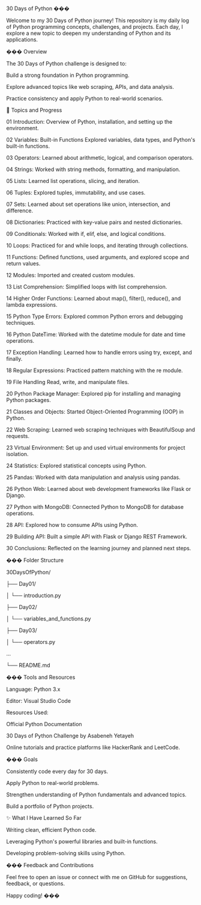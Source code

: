 30 Days of Python ���

Welcome to my 30 Days of Python journey! This repository is my daily log of Python programming concepts, challenges, and projects. Each day, I explore a new topic to deepen my understanding of Python and its applications.

��� Overview

The 30 Days of Python challenge is designed to:

Build a strong foundation in Python programming.

Explore advanced topics like web scraping, APIs, and data analysis.

Practice consistency and apply Python to real-world scenarios.

📅 Topics and Progress


01	Introduction: Overview of Python, installation, and setting up the environment.

02	Variables: Built-in Functions	Explored variables, data types, and Python's built-in functions.

03	Operators: Learned about arithmetic, logical, and comparison operators.

04	Strings: Worked with string methods, formatting, and manipulation.

05	Lists:	Learned list operations, slicing, and iteration.

06	Tuples: Explored tuples, immutability, and use cases.

07	Sets:	Learned about set operations like union, intersection, and difference.

08	Dictionaries:	Practiced with key-value pairs and nested dictionaries.

09	Conditionals:	Worked with if, elif, else, and logical conditions.

10	Loops:	Practiced for and while loops, and iterating through collections.

11	Functions:	Defined functions, used arguments, and explored scope and return values.

12	Modules:	Imported and created custom modules.

13	List Comprehension:	Simplified loops with list comprehension.

14	Higher Order Functions:	Learned about map(), filter(), reduce(), and lambda expressions.

15	Python Type Errors:	Explored common Python errors and debugging techniques.

16	Python DateTime:	Worked with the datetime module for date and time operations.

17	Exception Handling:	Learned how to handle errors using try, except, and finally.

18	Regular Expressions:	Practiced pattern matching with the re module.

19	File Handling	Read, write, and manipulate files.

20	Python Package Manager:	Explored pip for installing and managing Python packages.

21	Classes and Objects:	Started Object-Oriented Programming (OOP) in Python.

22	Web Scraping:	Learned web scraping techniques with BeautifulSoup and requests.

23	Virtual Environment:	Set up and used virtual environments for project isolation.

24	Statistics:	Explored statistical concepts using Python.

25	Pandas:	Worked with data manipulation and analysis using pandas.

26	Python Web:	Learned about web development frameworks like Flask or Django.

27	Python with MongoDB:	Connected Python to MongoDB for database operations.

28	API:	Explored how to consume APIs using Python.

29	Building API:	Built a simple API with Flask or Django REST Framework.

30	Conclusions:	Reflected on the learning journey and planned next steps.


��� Folder Structure


30DaysOfPython/

├── Day01/

│   └── introduction.py

├── Day02/

│   └── variables_and_functions.py

├── Day03/

│   └── operators.py

...

└── README.md

���️ Tools and Resources

Language: Python 3.x

Editor: Visual Studio Code

Resources Used:

Official Python Documentation

30 Days of Python Challenge by Asabeneh Yetayeh

Online tutorials and practice platforms like HackerRank and LeetCode.

��� Goals

Consistently code every day for 30 days.

Apply Python to real-world problems.

Strengthen understanding of Python fundamentals and advanced topics.

Build a portfolio of Python projects.

✨ What I Have Learned So Far

Writing clean, efficient Python code.

Leveraging Python's powerful libraries and built-in functions.

Developing problem-solving skills using Python.

��� Feedback and Contributions

Feel free to open an issue or connect with me on GitHub for suggestions, feedback, or questions.


Happy coding! ���


